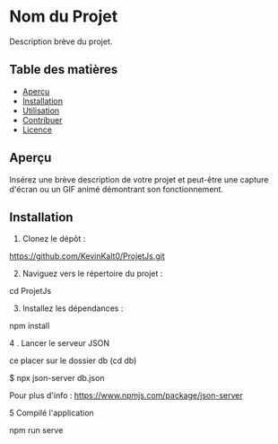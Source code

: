 # Nom du Projet

Description brève du projet.

## Table des matières

- [Aperçu](#aperçu)
- [Installation](#installation)
- [Utilisation](#utilisation)
- [Contribuer](#contribuer)
- [Licence](#licence)

## Aperçu

Insérez une brève description de votre projet et peut-être une capture d'écran ou un GIF animé démontrant son fonctionnement.

## Installation

1. Clonez le dépôt :

https://github.com/KevinKalt0/ProjetJs.git

2. Naviguez vers le répertoire du projet :

cd ProjetJs

3. Installez les dépendances :

npm install 

4 . Lancer le serveur JSON 

ce placer sur le dossier db (cd db)

$ npx json-server db.json

Pour plus d'info : https://www.npmjs.com/package/json-server

5 Compilé l'application 

npm run serve
